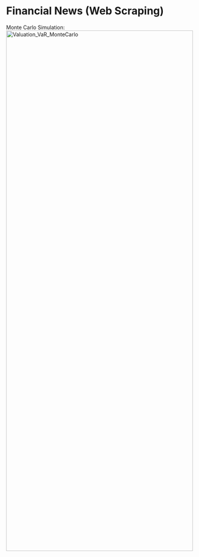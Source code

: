 # Financial News (Web Scraping)


 Monte Carlo Simulation: <br/>
<img src="https://imgur.com/mtHIB5i.png" height="60%" width="100%" alt="Valuation_VaR_MonteCarlo"/>

